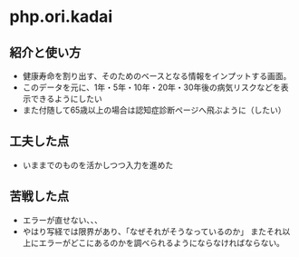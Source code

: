 # php.ori.kadai

## 紹介と使い方

  - 健康寿命を割り出す、そのためのベースとなる情報をインプットする画面。
  - このデータを元に、1年・5年・10年・20年・30年後の病気リスクなどを表示できるようにしたい
  - また付随して65歳以上の場合は認知症診断ページへ飛ぶように（したい）

## 工夫した点

  - いままでのものを活かしつつ入力を進めた

## 苦戦した点

  - エラーが直せない、、、
  - やはり写経では限界があり、「なぜそれがそうなっているのか」
    またそれ以上にエラーがどこにあるのかを調べられるようにならなければならない。
